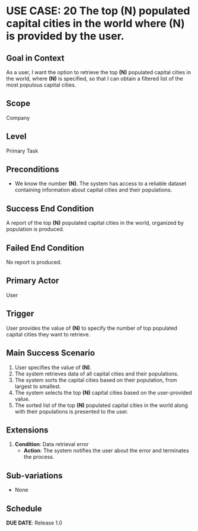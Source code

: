 # USE CASE: 20 The top **(N)** populated capital cities in the world where **(N)** is provided by the user.

## Goal in Context

As a user, I want the option to retrieve the top **(N)** populated capital cities in the world, where **(N)** is specified, so that I can obtain a filtered list of the most populous capital cities.

## Scope

Company

## Level

Primary Task

## Preconditions

- We know the number **(N)**. The system has access to a reliable dataset containing information about capital cities and their populations.

## Success End Condition

A report of the top **(N)** populated capital cities in the world, organized by population is produced.

## Failed End Condition

No report is produced.

## Primary Actor

User

## Trigger

User provides the value of **(N)** to specify the number of top populated capital cities they want to retrieve.

## Main Success Scenario

1. User specifies the value of **(N)**.
2. The system retrieves data of all capital cities and their populations.
3. The system sorts the capital cities based on their population, from largest to smallest.
4. The system selects the top **(N)** capital cities based on the user-provided value.
5. The sorted list of the top **(N)** populated capital cities in the world along with their populations is presented to the user.

## Extensions

1. **Condition**: Data retrieval error
   - **Action**: The system notifies the user about the error and terminates the process.

## Sub-variations

- None

## Schedule

**DUE DATE**: Release 1.0

